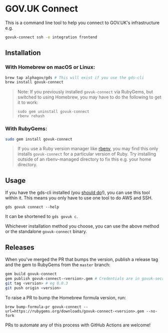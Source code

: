 # GOV.UK Connect

This is a command line tool to help you connect to GOV.UK's infrastructure e.g.

```bash
govuk-connect ssh -e integration frontend
```

## Installation

### With Homebrew on macOS or Linux:

```bash
brew tap alphagov/gds # This will exist if you use the gds-cli
brew install govuk-connect
```

> Note: If you previously installed `govuk-connect` via RubyGems, but
> switched to using Homebrew, you may have to do the following to get
> it to work:
> 
> ```
> sudo gem uninstall govuk-connect
> rbenv rehash
> ```

### With RubyGems:

```bash
sudo gem install govuk-connect
```

> If you use a Ruby version manager like [rbenv](https://github.com/rbenv/rbenv), you may find this only installs `govuk-connect` for a particular version of Ruby. Try installing outside of an rbenv-managed directory to fix this e.g. your home directory.

## Usage

If you have the gds-cli installed (you [should do](https://docs.publishing.service.gov.uk/manual/access-aws-console.html)!), you can use this tool within it. This means you only have to use one tool to do AWS and SSH.

```
gds govuk connect --help
```

It can be shortened to `gds govuk c`.

Whichever installation method you choose, you can use the above method or the standalone `govuk-connect` binary.

## Releases

When you've merged the PR that bumps the version, publish a release tag and the gem to RubyGems from the `master` branch:

```bash
gem build govuk-connect
gem publish govuk-connect-<version>.gem # Credentials are in govuk-secrets/pass/2ndline
git tag <version> # eg 0.0.3
git push origin <version>
```

To raise a PR to bump the Homebrew formula version, run:

`brew bump-formula-pr govuk-connect --url=https://rubygems.org/downloads/govuk-connect-<version>.gem --no-fork`

PRs to automate any of this process with GitHub Actions are welcome!
